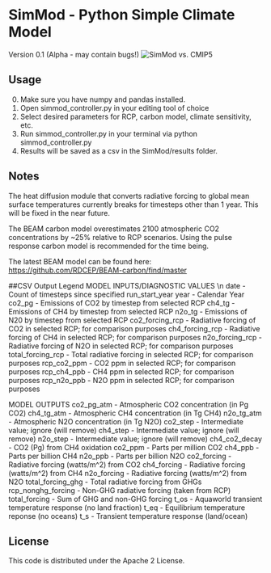 # SimMod - Python Simple Climate Model
Version 0.1 (Alpha - may contain bugs!)
![SimMod vs. CMIP5](http://i81.photobucket.com/albums/j237/hausfath/simmod%20cmip5%20temperature%20comparison_zpspsk0ypva.png)

## Usage
0. Make sure you have numpy and pandas installed.
1. Open simmod_controller.py in your editing tool of choice
2. Select desired parameters for RCP, carbon model, climate sensitivity, etc.
3. Run simmod_controller.py in your terminal via python simmod_controller.py
4. Results will be saved as a csv in the SimMod/results folder.

## Notes
The heat diffusion module that converts radiative forcing to global mean
surface temperatures currently breaks for timesteps other than 1 year.
This will be fixed in the near future.

The BEAM carbon model overestimates 2100 atmospheric CO2 concentrations
by ~25% relative to RCP scenarios. Using the pulse response carbon model
is recommended for the time being.

The latest BEAM model can be found here: https://github.com/RDCEP/BEAM-carbon/find/master

##CSV Output Legend
MODEL INPUTS/DIAGNOSTIC VALUES \n
date - Count of timesteps since specified run_start_year
year - Calendar Year
co2_pg - Emissions of CO2 by timestep from selected RCP
ch4_tg - Emissions of CH4 by timestep from selected RCP
n2o_tg - Emissions of N20 by timestep from selected RCP
co2_forcing_rcp - Radiative forcing of CO2 in selected RCP; for comparison purposes
ch4_forcing_rcp - Radiative forcing of CH4 in selected RCP; for comparison purposes
n2o_forcing_rcp - Radiative forcing of N2O in selected RCP; for comparison purposes
total_forcing_rcp - Total radiative forcing in selected RCP; for comparison purposes
rcp_co2_ppm - CO2 ppm in selected RCP; for comparison purposes
rcp_ch4_ppb - CH4 ppm in selected RCP; for comparison purposes
rcp_n2o_ppb - N2O ppm in selected RCP; for comparison purposes

MODEL OUTPUTS
co2_pg_atm - Atmospheric CO2 concentration (in Pg CO2)
ch4_tg_atm - Atmospheric CH4 concentration (in Tg CH4)
n2o_tg_atm - Atmospheric N2O concentration (in Tg N2O)
co2_step - Intermediate value; ignore (will remove)
ch4_step - Intermediate value; ignore (will remove)
n2o_step - Intermediate value; ignore (will remove)
ch4_co2_decay - CO2 (Pg) from CH4 oxidation
co2_ppm - Parts per million CO2
ch4_ppb - Parts per billion CH4
n2o_ppb - Parts per billion N2O
co2_forcing - Radiative forcing (watts/m^2) from CO2
ch4_forcing - Radiative forcing (watts/m^2) from CH4
n2o_forcing - Radiative forcing (watts/m^2) from N2O
total_forcing_ghg - Total radiative forcing from GHGs
rcp_nonghg_forcing - Non-GHG radiative forcing (taken from RCP)
total_forcing - Sum of GHG and non-GHG forcing
t_os - Aquaworld transient temperature response (no land fraction)
t_eq - Equilibrium temperature reponse (no oceans)
t_s - Transient temperature response (land/ocean)

## License
This code is distributed under the Apache 2 License.

